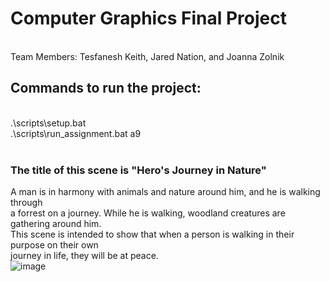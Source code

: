 <h1>Computer Graphics Final Project </h1> <br/>
Team Members: Tesfanesh Keith, Jared Nation, and Joanna Zolnik <br/>

<h2> Commands to run the project: </h2> <br/>
.\scripts\setup.bat <br/>
.\scripts\run_assignment.bat a9 <br/> <br/>

<h3> The title of this scene is "Hero's Journey in Nature" </h3>

A man is in harmony with animals and nature around him, and he is walking through <br/>
a forrest on a journey. While he is walking, woodland creatures are gathering around him. <br/>
This scene is intended to show that when a person is walking in their purpose on their own <br/>
journey in life, they will be at peace.<br/>
![image](https://github.com/joanna985/Final-Project/assets/66742170/8e56e40e-89cf-4f2b-9c89-16ed3d229597)




